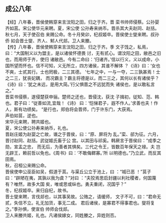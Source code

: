 ## 成公八年

【经】八年春，晋侯使韩穿来言汶阳之田，归之于齐。晋
栾书帅师侵蔡。公孙婴齐如莒。宋公使华元来聘。夏，宋公使
公孙寿来纳币。晋杀其大夫赵同、赵括。秋七月，天子使召伯
来赐公命。冬十月癸卯，杞叔姬卒。晋侯使士燮来聘。叔孙侨
如会晋士燮、齐人、邾人代郯。卫人来媵。  
【传】八年春，晋侯使韩穿来言汶阳之田，归之于齐。季
文子饯之，私焉，曰：“大国制义以为盟主，是以诸侯怀德畏
讨，无有贰心。谓汶阳之田，敝邑之旧也，而用师于齐，使归
诸敝邑。今有二命曰：‘归诸齐。’信以行义，义以成命，小
国所望而怀也。信不可知，义无所立，四方诸侯，其谁不解体
？《诗》曰：‘女也不爽，士贰其行。士也罔极，二三其德。
‘七年之中，一与一夺，二三孰甚焉！士之二三，犹丧妃耦，
而况霸主？霸主将德是以，而二三之，其何以长有诸侯乎？
《诗》曰：‘犹之未远，是用大简。’行父惧晋之不远犹而失
诸侯也，是以敢私言之。”  
晋栾书侵蔡，遂侵楚获申骊。楚师之还也，晋侵沈，获沈
子揖初，従知、范、韩也。君子曰：“従善如流,宜哉！《诗》
曰：‘恺悌君子，遐不作人。’求善也夫！作人，斯有功绩矣。
“是行也，郑伯将会晋师，门于许东门，大获焉。  
声伯如莒，逆也。  
宋华元来聘，聘共姬也。  
夏，宋公使公孙寿来纳币，礼也。  
晋赵庄姬为赵婴之亡故，谮之于晋侯，曰：“原、屏将为
乱。”栾、郤为征。六月，晋讨赵同、赵括。武従姬氏畜于公
宫。以其田与祁奚。韩厥言于晋侯曰：“成季之勋，宣孟之忠，
而无后，为善者其惧矣。三代之令王，皆数百年保天之禄。夫
岂无辟王，赖前哲以免也。《周书》曰：‘不敢侮鳏寡。’所
以明德也。”乃立武，而反其田焉。  
秋，召桓公来赐公命。  
晋侯使申公巫臣如吴，假道于莒。与渠丘公立于池上，曰
：“城已恶 ！”莒子曰：“辟陋在夷，其孰以我为虞？”对曰
：“夫狡焉思启封疆以利社稷者，何国蔑有？唯然，故多大国
矣，唯或思或纵也。勇夫重闭，况国乎？”  
冬，杞叔姬卒。来归自杞，故书。  
晋士燮来聘，言伐郯也，以其事吴故。公赂之，请缓师，
文子不可，曰：“君命无贰，失信不立。礼无加货，事无二成。
君后诸侯，是寡君不得事君也。燮将复之。”季孙惧，使宣伯
帅师会伐郯。  
卫人来媵共姬，礼也。凡诸侯嫁女，同姓媵之，异姓则否。


